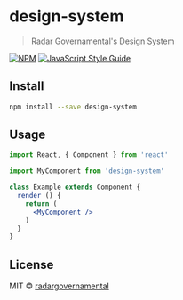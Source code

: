 # design-system

> Radar Governamental&#x27;s Design System

[![NPM](https://img.shields.io/npm/v/design-system.svg)](https://www.npmjs.com/package/design-system) [![JavaScript Style Guide](https://img.shields.io/badge/code_style-standard-brightgreen.svg)](https://standardjs.com)

## Install

```bash
npm install --save design-system
```

## Usage

```jsx
import React, { Component } from 'react'

import MyComponent from 'design-system'

class Example extends Component {
  render () {
    return (
      <MyComponent />
    )
  }
}
```

## License

MIT © [radargovernamental](https://github.com/radargovernamental)
